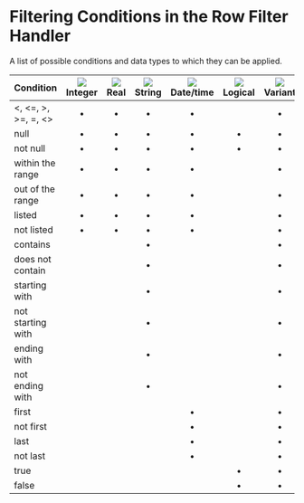# Filtering Conditions in the Row Filter Handler

A list of possible conditions and data types to which they can be applied.

| Condition | ![](../../../images/icons/data-types/integer_default.svg) Integer | ![](../../../images/icons/data-types/float_default.svg) Real | ![](../../../images/icons/data-types/string_default.svg) String | ![](../../../images/icons/data-types/datetime_default.svg) Date/time | ![](../../../images/icons/data-types/boolean_default.svg) Logical | ![](../../../images/icons/data-types/variant_default.svg) Variant |
| :------ | :---: | :----------: | :-------: | :--------: | :--------: | :--------: |
| <, <=, >, >=, =, <> | • | • | • | • | | • |
| null | • | • | • | • | • | • |
| not null | • | • | • | • | • | • |
| within the range | • | • | • | • | | • |
| out of the range | • | • | • | • | | • |
| listed | • | • | • | • | | • |
| not listed | • | • | • | • | | • |
| contains | | | • | | | • |
| does not contain | | | • | | | • |
| starting with | | | • | | | • |
| not starting with | | | • | | | • |
| ending with | | | • | | | • |
| not ending with | | | • | | | • |
| first | | | | • | | • |
| not first | | | | • | | • |
| last | | | | • | | • |
| not last | | | | • | | • |
| true | | | | | • | • |
| false | | | | | • | • |
